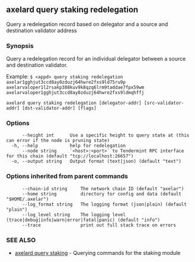 ## axelard query staking redelegation

Query a redelegation record based on delegator and a source and destination validator address

### Synopsis

Query a redelegation record for an individual delegator between a source and destination validator.

Example:
`$ <appd> query staking redelegation axelar1gghjut3ccd8ay0zduzj64hwre2fxs9ld75ru9p axelarvaloper1l2rsakp388kuv9k8qzq6lrm9taddae7fpx59wm axelarvaloper1gghjut3ccd8ay0zduzj64hwre2fxs9ldmqhffj`

```
axelard query staking redelegation [delegator-addr] [src-validator-addr] [dst-validator-addr] [flags]
```

### Options

```
      --height int      Use a specific height to query state at (this can error if the node is pruning state)
  -h, --help            help for redelegation
      --node string     `<host>:<port>` to Tendermint RPC interface for this chain (default "tcp://localhost:26657")
  -o, --output string   Output format (text|json) (default "text")
```

### Options inherited from parent commands

```
      --chain-id string     The network chain ID (default "axelar")
      --home string         directory for config and data (default "$HOME/.axelar")
      --log_format string   The logging format (json|plain) (default "plain")
      --log_level string    The logging level (trace|debug|info|warn|error|fatal|panic) (default "info")
      --trace               print out full stack trace on errors
```

### SEE ALSO

- [axelard query staking](/cli-docs/v0_31_2/axelard_query_staking) - Querying commands for the staking module
